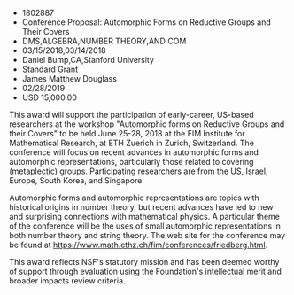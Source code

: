 
* 1802887
* Conference Proposal: Automorphic Forms on Reductive Groups and Their Covers
* DMS,ALGEBRA,NUMBER THEORY,AND COM
* 03/15/2018,03/14/2018
* Daniel Bump,CA,Stanford University
* Standard Grant
* James Matthew Douglass
* 02/28/2019
* USD 15,000.00

This award will support the participation of early-career, US-based researchers
at the workshop "Automorphic forms on Reductive Groups and their Covers" to be
held June 25-28, 2018 at the FIM Institute for Mathematical Research, at ETH
Zuerich in Zurich, Switzerland. The conference will focus on recent advances in
automorphic forms and automorphic representations, particularly those related to
covering (metaplectic) groups. Participating researchers are from the US,
Israel, Europe, South Korea, and Singapore.

Automorphic forms and automorphic representations are topics with historical
origins in number theory, but recent advances have led to new and surprising
connections with mathematical physics. A particular theme of the conference will
be the uses of small automorphic representations in both number theory and
string theory. The web site for the conference may be found at
https://www.math.ethz.ch/fim/conferences/friedberg.html.

This award reflects NSF's statutory mission and has been deemed worthy of
support through evaluation using the Foundation's intellectual merit and broader
impacts review criteria.
